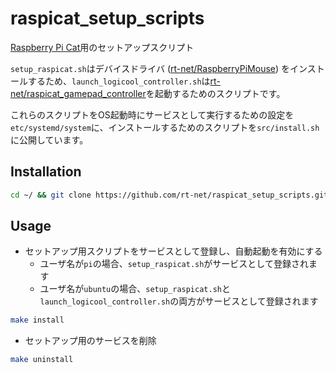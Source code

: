 # raspicat_setup_scripts

[Raspberry Pi Cat](https://github.com/rt-net/raspicat_ros)用のセットアップスクリプト

`setup_raspicat.sh`はデバイスドライバ ([rt-net/RaspberryPiMouse](https://github.com/rt-net/RaspberryPiMouse)) をインストールするため、`launch_logicool_controller.sh`は[rt-net/raspicat_gamepad_controller](https://github.com/rt-net/raspicat_gamepad_controller)を起動するためのスクリプトです。

これらのスクリプトをOS起動時にサービスとして実行するための設定を`etc/systemd/system`に、インストールするためのスクリプトを`src/install.sh`に公開しています。

## Installation

```bash
cd ~/ && git clone https://github.com/rt-net/raspicat_setup_scripts.git
```

## Usage

* セットアップ用スクリプトをサービスとして登録し、自動起動を有効にする
  * ユーザ名が`pi`の場合、`setup_raspicat.sh`がサービスとして登録されます
  * ユーザ名が`ubuntu`の場合、`setup_raspicat.sh`と`launch_logicool_controller.sh`の両方がサービスとして登録されます

```bash
make install
```

* セットアップ用のサービスを削除

```bash
make uninstall
```
